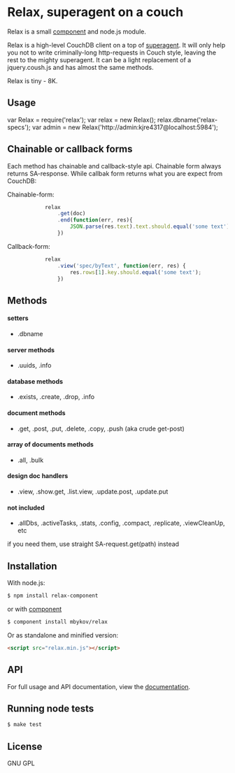 # Relax, superagent on a couch

Relax is a small  [component](http://github.com/component/component) and node.js module.

Relax is a high-level CouchDB client on a top of [superagent](http://github.com/visionmedia/superagent). It will only help you not to write criminally-long http-requests in Couch style, leaving the rest to the mighty superagent. It can be a light replacement of a jquery.coush.js and has almost the same methods.

Relax is tiny - 8K.

## Usage

var Relax = require('relax');
var relax = new Relax();
relax.dbname('relax-specs');
var admin = new Relax('http://admin:kjre4317@localhost:5984');

## Chainable or callback forms

Each method has chainable and callback-style api. Chainable form always returns SA-response. While callbak form returns what you are expect from CouchDB:

Chainable-form:

```javascript
            relax
                .get(doc)
                .end(function(err, res){
                    JSON.parse(res.text).text.should.equal('some text');
                })
```

Callback-form:

```javascript
            relax
                .view('spec/byText', function(err, res) {
                    res.rows[1].key.should.equal('some text');
                })
```



## Methods

#### setters

- .dbname

#### server methods

- .uuids, .info

#### database methods

- .exists, .create, .drop, .info

#### document methods

- .get, .post, .put, .delete, .copy, .push (aka crude get-post)

#### array of documents methods

- .all, .bulk

#### design doc handlers

- .view, .show.get, .list.view, .update.post, .update.put

#### not included

- .allDbs, .activeTasks, .stats, .config, .compact, .replicate, .viewCleanUp, etc

if you need them,  use straight SA-request.get(path) instead

## Installation

With node.js:

```bash
$ npm install relax-component
```
or with [component](http://github.com/component/component)

```bash
$ component install mbykov/relax
```

Or as standalone and minified version:

```html
<script src="relax.min.js"></script>
```

## API

For full usage and API documentation, view the [documentation](http://github.com/).

## Running node tests

```bash
$ make test
```



## License

  GNU GPL
